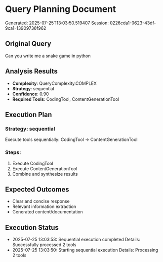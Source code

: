 # Query Planning Document
Generated: 2025-07-25T13:03:50.519407
Session: 0226cda1-0623-43df-9ca1-13909736f962

## Original Query
Can you write me a snake game in python

## Analysis Results
- **Complexity**: QueryComplexity.COMPLEX
- **Strategy**: sequential
- **Confidence**: 0.90
- **Required Tools**: CodingTool, ContentGenerationTool

## Execution Plan
### Strategy: sequential
Execute tools sequentially: CodingTool -> ContentGenerationTool

### Steps:
1. Execute CodingTool
2. Execute ContentGenerationTool
3. Combine and synthesize results


## Expected Outcomes
- Clear and concise response
- Relevant information extraction
- Generated content/documentation


## Execution Status
- 2025-07-25 13:03:53: Sequential execution completed
  Details: Successfully processed 2 tools
- 2025-07-25 13:03:50: Starting sequential execution
  Details: Processing 2 tools
